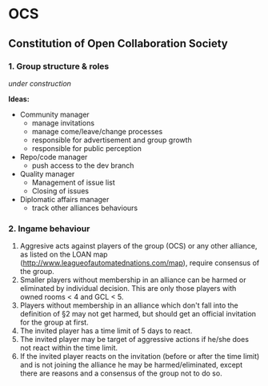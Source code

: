# OCS
## Constitution of Open Collaboration Society

### 1. Group structure & roles

_under construction_

**Ideas:**

* Community manager
  * manage invitations
  * manage come/leave/change processes
  * responsible for advertisement and group growth
  * responsible for public perception
* Repo/code manager
  * push access to the dev branch
* Quality manager
  * Management of issue list
  * Closing of issues 
* Diplomatic affairs manager
  * track other alliances behaviours

### 2. Ingame behaviour

1. Aggresive acts against players of the group (OCS) or any other alliance, as listed on the LOAN map (http://www.leagueofautomatednations.com/map), require consensus of the group. 
2. Smaller players without membership in an alliance can be harmed or eliminated by individual decision. This are only those players with owned rooms < 4 and GCL < 5.
3. Players without membership in an alliance which don't fall into the definition of §2 may not get harmed, but should get an official invitation for the group at first.  
  1. The invited player has a time limit of 5 days to react.
  2. The invited player may be target of aggressive actions if he/she does not react within the time limit.
  3. If the invited player reacts on the invitation (before or after the time limit) and is not joining the alliance he may be harmed/eliminated, except there are reasons and a consensus of the group not to do so.
